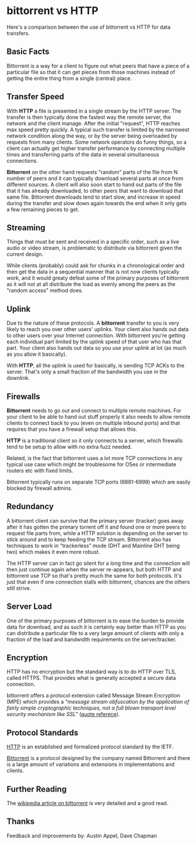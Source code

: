 # bittorrent vs HTTP

Here's a comparison between the use of bittorrent vs HTTP for data transfers.

## Basic Facts

Bittorrent is a way for a client to figure out what peers that have a piece of
a particular file so that it can get pieces from those machines instead of
getting the entire thing from a single (central) place.

## Transfer Speed

With **HTTP** a file is presented in a single stream by the HTTP server. The
transfer is then typically done the fastest way the remote server, the network
and the client manage. After the initial "request", HTTP reaches max speed
pretty quickly. A typical such transfer is limited by the narrowest network
condition along the way, or by the server being overloaded by requests from
many clients. Some network operators do funny things, so a client can actually
get higher transfer performance by connecting multiple times and transferring
parts of the data in several simultaneous connections.

**Bittorrent** on the other hand requests "random" parts of the file from N
number of peers and it can typically download several parts at once from
different sources. A client will also soon start to hand out parts of the file
that it has already downloaded, to other peers that want to download that same
file. Bittorrent downloads tend to start slow, and increase in speed during
the transfer and slow down again towards the end when it only gets a few
remaining pieces to get.

## Streaming

Things that must be sent and received in a specific order, such as a live
audio or video stream, is problematic to distribute via bittorrent given the
current design.

While clients (probably) could ask for chunks in a chronological order and
then get the data in a sequential manner that is not now clients typically
work, and it would greaty defeat some of the primary purposes of bittorrent as
it will not at all distribute the load as evenly among the peers as the
"random access" method does.

## Uplink

Due to the nature of these protocols. A **bittorrent** transfer to you is very
likely to reach you over other users' uplinks. Your client also hands out data
to other users over your Internet connection. With bittorrent you're getting
each individual part limited by the uplink speed of that user who has that
part. Your client also hands out data so you use your uplink at lot (as much
as you allow it basically).

With **HTTP**, all the uplink is used for basically, is sending TCP ACKs to
the server. That's only a small fraction of the bandwidth you use in the
downlink.

## Firewalls

**Bittorrent** needs to go out and connect to multiple remote machines. For
your client to be able to hand out stuff properly it also needs to allow
remote clients to connect back to you (even on multiple inbound ports) and
that requires that you have a firewall setup that allows this.

**HTTP** is a traditional client so it only connects to a server, which
firewalls tend to be setup to allow with no extra fuzz needed.

Related, is the fact that bittorrent uses a lot more TCP connections in any
typical use case which might be troublesome for OSes or intermediate routers
etc with fixed limits.

 Bittorrent typically runs on separate TCP ports (6881-6999) which are easily
blocked by firewall admins.

## Redundancy

A bittorrent client can survive that the primary server (tracker) goes away
after it has gotten the primary torrent off it and found one or more peers to
request file parts from, while a HTTP solution is depending on the server to
stick around and to keep feeding the TCP stream. Bittorrent also has
techniques to work in "trackerless" mode (DHT and Mainline DHT being two)
which makes it even more robust.

The HTTP server can in fact go silent for a long time and the connection will
then just continue again when the server re-appears, but both HTTP and
bittorrent use TCP so that's pretty much the same for both protocols. It's
just that even if one connection stalls with bittorrent, chances are the
others still strive.

## Server Load

One of the primary purposes of bittorrent is to ease the burden to
provide data for download, and as such it is certainly way better than
HTTP as you can distribute a particular file to a very large amount of
clients with only a fraction of the load and bandwidth requirements on the
server/tracker.

## Encryption

HTTP has no encryption but the standard way is to do HTTP over TLS, called
HTTPS. That provides what is generally accepted a secure data connection.

bittorrent offers a protocol extension called Message Stream Encryption (MPE)
which provides a *"message stream obfuscation by the application of fairly
simple cryptographic techniques, not a full blown transport level security
mechanism like SSL"* ([quote referece](http://www.azureuswiki.com/index.php/Message_Stream_Encryption)).

## Protocol Standards

[HTTP](http://www.ietf.org/rfc/rfc7230.txt) is an established and formalized
protocol standard by the IETF.

[Bittorrent](http://www.bittorrent.org/beps/bep_0003.html) is a protocol
designed by the company named Bittorrent and there is a large amount of
variations and extensions in implementations and clients.

## Further Reading

The [wikipedia article on
bittorrent](http://en.wikipedia.org/wiki/BitTorrent_%28protocol%29) is very
detailed and a good read.

## Thanks

Feedback and improvements by: Austin Appel, Dave Chapman
